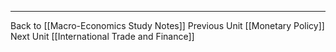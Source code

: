 


---
Back to [[Macro-Economics Study Notes]]
Previous Unit [[Monetary Policy]]
Next Unit [[International Trade and Finance]]